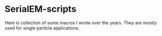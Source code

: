 # SerialEM-scripts
Here is collection of some macros I wrote over the years. They are mostly used for single particle applications. 
